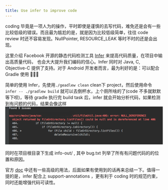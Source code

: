 ```yaml
---
title: Use infer to improve code
---
```


coding 毕竟是一项人为的操作，平时即使是谨慎的去写代码，难免还是会有一些比较低级的错误。而且最为尴尬的是，就是因为比较低级简单，往往 code review 时还不容易发现。NullPointer, RESOURCE_LEAK 等时不时的还是会出现。

这里介绍 Facebook 开源的静态代码检测工具 [Infer](https://github.com/facebook/infer) 来提高代码质量，在项目中输出高质量代码， 也会大大提升我们编码的信心。Infer 同时对 Java, C, Objective-C 提供了支持。对于 Android 开发者而言，最为利好的是：可以配合 Gradle 使用 🎉🎉🎉

简单的使用 Infer，先使用`./geadlew clean` clean下 project，然后使用命令 `infer -- ./gradlew build` 就可以去倒杯水，上个厕所啥的了(code 不多就默默等下呗)，等待 gradle 执行完 build task 后，infer 就会开始分析代码，如果检测到有问题的代码，结果会像这样
![infer-log](/assets/img/2016-12-02-infer-log.png)

同时在项目根目录下生成 info-out/ , 其中 bug.txt 列举了所有有问题代码的的位置和原因。

官方 [doc](http://fbinfer.com/docs/getting-started.html) 中还有一些高级的用法，后面如果有使用到的话再来总结一下。值得一提的是，infer 配合上 support-annotations ，更有利于 coding 时的规范约束，同时还能增强代码可读性。






